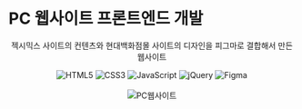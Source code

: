 # PC 웹사이트 프론트엔드 개발
<div align=center>

젝시믹스 사이트의 컨텐츠와 현대백화점몰 사이트의 디자인을 피그마로 결합해서 만든 웹사이트


![HTML5](https://img.shields.io/badge/HTML5-E34F26.svg?&style=for-the-badge&logo=HTML5&logoColor=white) ![CSS3](https://img.shields.io/badge/CSS3-1572B6.svg?&style=for-the-badge&logo=CSS3&logoColor=white) ![JavaScript](https://img.shields.io/badge/JavaScript-F7DF1E.svg?&style=for-the-badge&logo=JavaScript&logoColor=white) ![jQuery](https://img.shields.io/badge/jquery-0769AD?style=for-the-badge&logo=jquery&logoColor=white)
![Figma](https://img.shields.io/badge/Figma-F24E1E.svg?&style=for-the-badge&logo=Figma&logoColor=white)
<br>
<br>
![PC웹사이트](https://github.com/EunJinPark98/PCWebSite/assets/120006805/137e1365-05f3-43e3-8bd2-98afffbce736)

</div>
